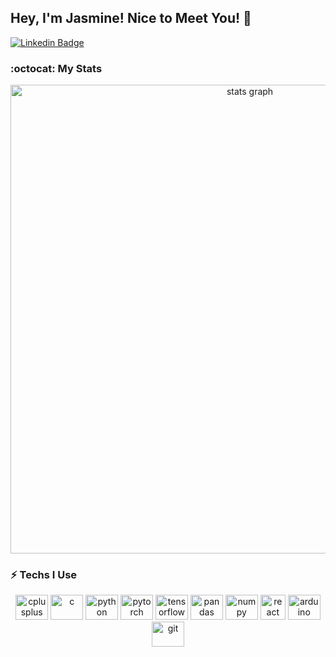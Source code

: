 ## Hey, I'm Jasmine! Nice to Meet You! 👋
<!-- ### 📫 Get in touch -->

[![Linkedin Badge](https://img.shields.io/badge/-LinkedIn-0e76a8?style=flat-square&logo=Linkedin&logoColor=white)](https://linkedin.com/in/qiqinyi)

<!--
[![LinkedIn](https://img.shields.io/badge/LinkedIn-0077B5?style=for-the-badge&logo=linkedin&logoColor=white)](https://in.linkedin.com/in/qiqinyi) 
[![Twitter Badge](https://img.shields.io/badge/-Twitter-00acee?style=flat-square&logo=Twitter&logoColor=white)](https://twitter.com/)
[![Instagram Badge](https://img.shields.io/badge/-Instagram-e4405f?style=flat-square&logo=Instagram&logoColor=white)](https://instagram.com//)
-->

### :octocat: My Stats

<div align="center">
  <img src="http://github-profile-summary-cards.vercel.app/api/cards/profile-details?username=qiqinyi&theme=tokyonight" width=750  alt="stats graph"/>
</div>
<!--
<div class="badges-githubstats">
  <p align="center">
    <img src="https://github-readme-stats.vercel.app/api?username=qiqinyi&theme=tokyonight&show_icons=true&hide_border=true&count_private=true" alt="aaronedev's Stats" height="165">
    <img src="https://github-readme-streak-stats.herokuapp.com/?user=qiqinyi&theme=tokyonight&hide_border=true" alt="my Streak" height="165">
  </p>
</div>
-->

<!--
<details>
  <summary><b>⚡ Github Stats</b></summary>
  <br />
  <img height="180em" src="https://github-readme-stats.vercel.app/api?username=qiqinyi&show_icons=true&hide_border=true&&count_private=true&include_all_commits=true" />
  <img height="180em" src="https://github-readme-stats.vercel.app/api/top-langs/?username=qiqinyi&exclude_repo=KNN-Image-Classification&show_icons=true&hide_border=true&layout=compact&langs_count=8"/>
</details>
-->


### ⚡ Techs I Use

<div align="center">
  <img src="https://cdn.jsdelivr.net/gh/devicons/devicon/icons/cplusplus/cplusplus-plain.svg" height="40" width="52" alt="cplusplus"/>
  <img src="https://cdn.jsdelivr.net/gh/devicons/devicon/icons/c/c-plain.svg" height="40" width="52" alt="c"/>
  <img src="https://cdn.jsdelivr.net/gh/devicons/devicon/icons/python/python-original.svg" height="40" width="52" alt="python"/>
  <img src="https://cdn.jsdelivr.net/gh/devicons/devicon/icons/pytorch/pytorch-original.svg" height="40" width="52" alt="pytorch"/>
  <img src="https://cdn.jsdelivr.net/gh/devicons/devicon/icons/tensorflow/tensorflow-original.svg" height="40" width="52" alt="tensorflow"/>
  <img src="https://cdn.jsdelivr.net/gh/devicons/devicon/icons/pandas/pandas-original.svg" height="40" width="52" alt="pandas"/>
  <img src="https://cdn.jsdelivr.net/gh/devicons/devicon/icons/numpy/numpy-original.svg" height="40" width="52" alt="numpy"/>
  <img src="https://user-images.githubusercontent.com/25181517/183897015-94a058a6-b86e-4e42-a37f-bf92061753e5.png" height="40" width="40" alt="react"/>
  <img src="https://cdn.jsdelivr.net/gh/devicons/devicon/icons/arduino/arduino-original-wordmark.svg" height="40" width="52" alt="arduino"/>
  <img src="https://cdn.jsdelivr.net/gh/devicons/devicon/icons/git/git-plain.svg" height="40" width="52" alt="git"/>
</div>

<!--
  <img src="https://cdn.jsdelivr.net/gh/devicons/devicon/icons/raspberrypi/raspberrypi-original.svg" height="40" width="52" alt="raspberrypi logo"  />
  <img src="https://cdn.jsdelivr.net/gh/devicons/devicon/icons/jupyter/jupyter-original-wordmark.svg" height="40" width="52" alt="jupyter logo"  />
  -->
<!--   <img src="https://cdn.jsdelivr.net/gh/devicons/devicon/icons/embeddedc/embeddedc-original.svg" height="40" width="52" alt="embeddedc logo"  /> -->
<!--   <img src="https://raw.githubusercontent.com/devicons/devicon/v2.16.0/icons/rust/rust-original.svg" height="40" width="52" alt="rust logo"  /> -->
<!--   <img src="https://cdn.jsdelivr.net/gh/devicons/devicon/icons/docker/docker-plain-wordmark.svg" height="40" width="52" alt="docker logo"  /> -->
<!--   <img src="https://cdn.jsdelivr.net/gh/devicons/devicon/icons/heroku/heroku-plain.svg" height="40" width="52" alt="heroku logo"  /> -->


<!--
**qiqinyi/qiqinyi** is a ✨ _special_ ✨ repository because its `README.md` (this file) appears on your GitHub profile.

Here are some ideas to get you started:

- 🔭 I’m currently working on ...
- 🌱 I’m currently learning ...
- 👯 I’m looking to collaborate on ...
- 🤔 I’m looking for help with ...
- 💬 Ask me about ...
- 📫 How to reach me: ...
- 😄 Pronouns: ...
- ⚡ Fun fact: ...
-->

